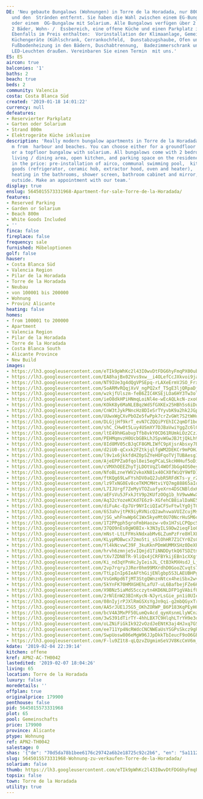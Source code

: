 ```yaml
---
DE: 'Neu gebaute Bungalows (Wohnungen) in Torre de la Horadada, nur 800 m vom Hafen
  und den  Stränden entfernt. Sie haben die Wahl zwischen einem EG-Bungalow mit Garten
  oder einem  OG-Bungalow mit Solarium. Alle Bungalows verfügen über 2 Schlafzimmer,
  2 Bäder, Wohn- /  Essbereich, eine offene Küche und einen Parkplatz in der Residenz.
  Ebenfalls im Preis enthalten:  Vorinstallation der Klimaanlage, Gemeinschaftspool,
  Küchengeräte (Kühlschrank, Cerrankochfeld,  Dunstabzugshaube, Ofen und Heizkörper),
  Fußbodenheizung in den Bädern, Duschabtrennung,  Badezimmerschrank und Spiegel sowie
  LED-Leuchten draußen. Vereinbaren Sie einen Termin  mit uns.'
ES: ES
aircon: true
balconies: '1'
baths: 2
beach: true
beds: 2
community: Valencia
costa: Costa Blanca Süd
created: '2019-01-18 14:01:22'
currency: null
defeatures:
- Reservierter Parkplatz
- Garten oder Solarium
- Strand 800m
- Elektrogeräte Küche inklusive
description: 'Really modern bungalow apartments in Torre de la Horadada, only 800
  m from  harbour and beaches. You can choose either for a groundfloor bungalow with  garden,
  or a topfloor bungalow with solarium. All bungalows come with 2 bedrooms,  2 bathrooms,
  living / dining area, open kitchen, and parking space on the residence.  Also included
  in the price: pre-installation of airco, communal swimming pool,  kitchen white
  goods (refrigerator, ceramic hob, extractor hood, oven and heater),  underfloor
  heating in the bathrooms, shower screen, bathroom cabinet and mirror,  and led lights
  outside. Make an appointment with our team.'
display: true
enslug: 5645015573331968-Apartment-for-sale-Torre-de-la-Horadada/
features:
- Reserved Parking
- Garden or Solarium
- Beach 800m
- White Goods Included
- ''
finca: false
fireplace: false
frequency: sale
furnished: Möbeloptionen
golf: false
hauser:
- Costa Blanca Süd
- Valencia Region
- Pilar de la Horadada
- Torre de la Horadada
- Neubau
- von 100001 bis 200000
- Wohnung
- Provinz Alicante
heating: false
homes:
- from 100001 to 200000
- Apartment
- Valencia Region
- Pilar de la Horadada
- Torre de la Horadada
- Costa Blanca South
- Alicante Province
- New Build
images:
- https://lh3.googleusercontent.com/eTIk9pWhKc2l43I0wvDtFDG6hyFmqPX00ub1HOJc1e8ZfaU8BXuShlh1RX2VGPc3fEuGhoP0WdX1Wl3l4sc=w640-rj-e30-l100
- https://lh3.googleusercontent.com/EA8hajBx02Vvs9xw__i4OLefCcJXkvoi9jatlqWDxFc424ZT3wDzXRHZeowEIv6ehrq5NG8QxJp92OgIMM4=w640-rj-e30-l100
- https://lh3.googleusercontent.com/NT9IUe3g4dQgVPSEpq-rLAXeErmVJSO_FrxDK6YsjQHokJJtdq8ioJcXzX3QhUhJrRrTthmhGlzfLNdUhfxV=w640-rj-e30-l100
- https://lh3.googleusercontent.com/SoARMvRQqjXvV_ngPQ2xf_T5gE3ljQRpaDjHWzos5pQxCoerCCeV_ZRFoPU2dr8OFRwwpRx1huRuDBOpArI=w640-rj-e30-l100
- https://lh3.googleusercontent.com/wzkjfUlszm-feB6ZIC4KSEjLOa6HY3Tw3oTKyPsgecsn3TeZDiR-rkyBvH6DgiLRYRTD2ps4brCUT58j29T1=w640-rj-e30-l100
- https://lh3.googleusercontent.com/ieO8dkHPiHNmqLoiNl4e-wEcAQLkcN-zxo03uar8vyFyduw4zX80i58qPlA3CfmUYHE-mmyhPUgL293g8nzH=w640-rj-e30-l100
- https://lh3.googleusercontent.com/KOkK8y6MaNLEBqzWdSfGXKEx25HBh5s6iDuAObVs6JwDJwvWYDBUwzeuU94uBn8yPWThD4y4DeR1oF5axQ1k=w640-rj-e30-l100
- https://lh3.googleusercontent.com/CnW3tJykPNncHz8DIeSrTYyvbK9a2hk2JGphhySKig9bjfS5UVTTy0DORjIobsyMx5DV7CgEjNThM64K4Km-vw=w640-rj-e30-l100
- https://lh3.googleusercontent.com/UUwxWgCXvPbOZe5fwPpk7crZvGWt7S2tWHufUDJ4ZpEnVGZWP8v4515UDWiPb7L2pbdJ_y0-kJbE4NFWDdOfiA=w640-rj-e30-l100
- https://lh3.googleusercontent.com/DLGjjHf9krT_evN7CZQQiPYEhIC2qmDf1bdlWgnvvLRfpPPf8R0HQium95RrHCiOavSc-jDYoq3Epn9wZ-_2=w640-rj-e30-l100
- https://lh3.googleusercontent.com/shC_CHw0t5Luy4USmXY7DJBaVwiYggZc6lG2DK8YBqnfFFNvgnDyBR7064PlC0bQVouCibd9van7GT0qHpwF3w=w640-rj-e30-l100
- https://lh3.googleusercontent.com/ltE49hHGabvpTfb8vkY0CD61RUmkLOz2CzJFjr91nyJQcYMx7XfKWW8R-dryV8SDCZRnrXmUFwcB7xjaHUk=w640-rj-e30-l100
- https://lh3.googleusercontent.com/PEHMqmvzH0UcbGBkLhJSpvWGwJBJtjQkLh95KLSZc5gN2f8M0srIfCxfHH4xiVfbZeLVAdeu9ewZsKOkWdIi=w640-rj-e30-l100
- https://lh3.googleusercontent.com/8Id8MV05cBJqCF8GMLIWfC9pXjsrAbsxy7BD_AukgOBBt2BGGJ-67SzzFqhfY3k4GQ0W5ZbS49sQfYBj5gcM=w640-rj-e30-l100
- https://lh3.googleusercontent.com/d2iU0-qCxxk2FZtkjqlfgWM2DEKCr9mPOHJRZ_-Gqrr8OO8GJnhzQFPzZ161FCcjVecLLiu_nkB-X9JRoIft=w640-rj-e30-l100
- https://lh3.googleusercontent.com/l9v1x6jkkfdHZ0pSZYeHOFqoTVjTUBAesgIpOi01f3_BHLqhAYcporoCB1Txbwy0oi7GtaTHVmkrC1p4em_f=w640-rj-e30-l100
- https://lh3.googleusercontent.com/AjeEPPZa0fqol8ei5egPCaLSkcHHHuf5oDiyan5rR-ozHXZpGEEZZ9MBNtRanJL0N0P0ft0ImbqmtN54vse7=w640-rj-e30-l100
- https://lh3.googleusercontent.com/cVMXhOEEZhyTjLDOtVqZl4WOf3bGg4OS0eyrDvXNnN27sMbnnHPEcsor__iPiTcaxJjm_XXVaDztgZPsys__=w640-rj-e30-l100
- https://lh3.googleusercontent.com/NfoBLzneYWV2vkoXN81x40CX0fWiQY9WfD1RefNDGaCys4kZ3kcZnu2eh1Izh27vNC5JSftILNs6sqcLFpC-=w640-rj-e30-l100
- https://lh3.googleusercontent.com/ftKQg69LwFYshDV0aQ2JubR5RFdKTs-y_rZtt4Kuj6vC5QD-s_tnNdkzWTfnuxfgRlZxpdb6COK1JQ_--j0=w640-rj-e30-l100
- https://lh3.googleusercontent.com/lz9TxNG0Ev8ceTKMCMHtviYQ7mg88865aIos0WuNAoDAbMxIuFzmcHaTXPziF6eTWB57RQmdCzpDY2Y9n7GIww=w640-rj-e30-l100
- https://lh3.googleusercontent.com/L7IJUrgf7ZeMyVTOZuafyeXrn4DSCNBldxKI8Owq4VbJCD5pNGIRM4XFUr1pMCS7fzzby7ryvnf0eEjOsY0e=w640-rj-e30-l100
- https://lh3.googleusercontent.com/aEFsVu5JFxkJtV9p2KUfzOOg1b_hV9wwWwXxk4HCCytOkl99m6KYYQBDoAZNqhWX2b1jYSVOqbFXng3he90=w640-rj-e30-l100
- https://lh3.googleusercontent.com/Aq32cYozeKCKd7E6z9-XGfehCB8ialDaNE5txp-_0Linh2WfrDcLcyWTMOybBXx0xeFoAJUfTgIDeyjzI1qn=w640-rj-e30-l100
- https://lh3.googleusercontent.com/diFuAc-Ep7Ur9NYIciQIaCFSvFtwlYgOjTGhQL7K7PLXOjpNQ0Zxnq0FyshWcPWi0zaADabFm0xWApfMchHp-g=w640-rj-e30-l100
- https://lh3.googleusercontent.com/6S3ahvjtPK9iyRVNicQ2awhvwaVUIZcujMsYRx-9bOeLbgqmATHw69QSaRVH2Jyvd15rwydUdvXVY_Nh6ek=w640-rj-e30-l100
- https://lh3.googleusercontent.com/jSG_whFnwWp6C1Wx5kyeMt0U70NcrHuSM6okIDjUC988CV_tmUnyCk3NDexOHVSWyyTDAzXzcbc10k88R8mnig=w640-rj-e30-l100
- https://lh3.googleusercontent.com/1T2PPgph5groFmbHaozw-v0x1H7sLCPQpcSQhcKTsUD-Gmtpvmfxxd6-C4eRwClGKfapflMESwTc8duaV1DM=w640-rj-e30-l100
- https://lh3.googleusercontent.com/37QO9nEs0gWOBIx-k3N3yILS9Dw2ieqF1oO6yMboS3VOuphzA2FqFAIk0E9T-ONmgPIYPZEipMk9erLvbJFf=w640-rj-e30-l100
- https://lh3.googleusercontent.com/mNst-LtLFFHskNdxabMv6LZumPzFre8HlXL0GGJ_ZhUmG93axPyorGdChg1gUqy4g_qP-hHQe9nrVA9zx38=w640-rj-e30-l100
- https://lh3.googleusercontent.com/KLypMOBwcx72mo5ti_sSlOhHR7Z1CYr0ZsGxZnF5KSeUK-V_ZXBd1g5YTQruBiOJrmm2_CJGjifbGOKpMVs=w640-rj-e30-l100
- https://lh3.googleusercontent.com/Yl4kNcvwC39F_3kuKknPDmWUMMXSHz0DeXPLKtkrwOkZsttp9xgopWuJyfEc_QCHwd-DQ6TGY-iNWBaP5SH8=w640-rj-e30-l100
- https://lh3.googleusercontent.com/hrvh6zmnje5vIQmjd1TiNNDDytkQ6TSDZtmLXqrnLyX45TFc-QSFqxbEIWMZd6fvvVuf5lnVV2aaXUPWt_ZF=w640-rj-e30-l100
- https://lh3.googleusercontent.com/tXv7ZDN8TR-9liQx4jCRFBYkijEBn1cXXgfbplQ-LnvNRLLLgSIXlzuy0oSQcNgS1_IhyWYjzxlKPj3CMkY=w640-rj-e30-l100
- https://lh3.googleusercontent.com/Ki_nd3qYPnHcJyIeisJL_CtB3kMXHsdJ_Lj2TMmtCzML_jtRhPvwDgidFliYDvWdp9H4IaisikK83WZeeDtAHg=w640-rj-e30-l100
- https://lh3.googleusercontent.com/2vp7rqryJJRer0hm99MXrdhD0GooZCvqts7jhrGCGa1KcuxHubpFAkvzwmnJrgWH-JEQE1uAsQGc-vdzehGA=w640-rj-e30-l100
- https://lh3.googleusercontent.com/TtLpInIp6IeAFthGijENlgbp5S3LAEUBHPgKdey_HBhwt9B-OGIsX7cHYO3ShVkBjzQ4J6cvr4kxuZSRXS8s=w640-rj-e30-l100
- https://lh3.googleusercontent.com/VsGmNpd6TjMT3StgQWnznNtcx4heiSbx2wvmOlYUyMZwoaQHJLvt-LBIJICpmVVL0vtuhL_xGYofl5yR5EUx=w640-rj-e30-l100
- https://lh3.googleusercontent.com/5kYnFK70HMXGHEhLafU7-uL6BafbejFZe6HHC0mP_PNJp-GFMUOYU40Vl30fBEk9_SHARAe5Jr2daiavmQ6g3Q=w640-rj-e30-l100
- https://lh3.googleusercontent.com/X9BNz5iaMdS5cczytn4KD6NLDFP1gVAbifULVcJw6S0aDyIpB6dppuXH5EMPUottfwcIRoN0wNyLQ11bDokC=w640-rj-e30-l100
- https://lh3.googleusercontent.com/2rNlEnW23BInKycN-NJyrLsGie_pn1i0UIeZ_SgAME5DSQCZxMv5gpumFe9uv4Ul9_58N1vNndDwpprvkdW_bg=w640-rj-e30-l100
- https://lh3.googleusercontent.com/08nIyjrPJXlRmGSXsYgJn9qi-g2mbQGyxTrhjNum0BqbEOz48dUtKJZO1PEEvmcrBgLB0JhtxrpmJvgLkMWT=w640-rj-e30-l100
- https://lh3.googleusercontent.com/AA5rJUE1J5G5_OKhZORWP_B6P183KqPEyHQzELnNrDg4XKxdcwT6G2gNxr1O_wICVzzT2LzZhpZnuEGdyZW8=w640-rj-e30-l100
- https://lh3.googleusercontent.com/bcV4A3MxPF50LumQvAcd_qymXsnmLlyWCnzVLm2GXNmQuVO5MMRVSodBOOTv4JVaC6Rjxc8Q0R6FT7Ozi3MT=w640-rj-e30-l100
- https://lh3.googleusercontent.com/3wS391dTirTY-4hhLBX7C9HlqhLTrYH9e3dgygCzbZreFngZvdGWRxZEmEaF952nW3s_1amBPNI9Y2a5OXw=w640-rj-e30-l100
- https://lh3.googleusercontent.com/oLZNiFiGkIk922vOzdJeENtK3aj4HJxq7GSIZKFhmQQxwbvn38t2Zv1peeLt2JE_KRw9Zu1PMUjNsR_52kVK=w640-rj-e30-l100
- https://lh3.googleusercontent.com/ee711Yp4NcRWdcCNCNWEaUsYSGPsSkcz9gRAhXuaqhJRwVHsxEj6mcO3Z7hU9u0OCT27BGDga4PTTYW8LBRWSQ=w640-rj-e30-l100
- https://lh3.googleusercontent.com/SwpUosw806eMgW96JJpDkkTbIeucF9oO6GbS1FgvmYAeez-kZu0dVAF9aPP700UNTIsUr560SAJBWcmQF5M=w640-rj-e30-l100
- https://lh3.googleusercontent.com/F-lu9Z1t8-qLQzvZUgmimSeVJV8KcCmV6m_KzzC0-vThvZtMu5wXUI9hybw3r0_8L8LoxoJ_D1HCGgpT5D9Z=w640-rj-e30-l100
kdate: '2019-02-04 22:39:14'
kitchen: offene
kref: APN2-AC-TH0042
lastedited: '2019-02-07 18:04:26'
living: 65
location: Torre de la Horadada
luxury: false
moredetails: ''
offplan: true
originalprice: 179900
penthouse: false
pid: 5645015573331968
plot: 65
pool: Gemeinschafts
price: 179900
province: Alicante
ptype: Wohnung
ref: APN2-TH0042
salestage: 0
shas: '{"de": "70d5da78b1bee6176c29742a6b2e18725c92c2b6", "en": "5a1112110f859765584b6d2aad4638eb8bff37c1"}'
slug: 5645015573331968-Wohnung-zu-verkaufen-Torre-de-la-Horadada/
solarium: false
thumb: https://lh3.googleusercontent.com/eTIk9pWhKc2l43I0wvDtFDG6hyFmqPX00ub1HOJc1e8ZfaU8BXuShlh1RX2VGPc3fEuGhoP0WdX1Wl3l4sc=w400-h240-n-rj-e30-l100
topsix: false
town: Torre de la Horadada
utility: true
---
```

